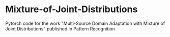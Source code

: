 # Mixture-of-Joint-Distributions
Pytorch code for the work "Multi-Source Domain Adaptation with Mixture of Joint Distributions" published in Pattern Recognition
